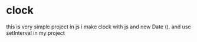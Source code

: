 # clock
this is very simple project in js
i make clock with js and new Date ().
and use setInterval in my project
